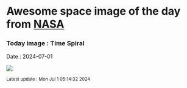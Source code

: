 
# Awesome space image of the day from [NASA](https://api.nasa.gov/)

### Today image : Time Spiral
Date : 2024-07-01

![](https://apod.nasa.gov/apod/image/2407/TimeSpiral_Budassi_960.jpg)

<small>Latest update : Mon Jul  1 05:14:32 2024</small>
        